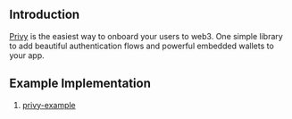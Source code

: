 ## Introduction

[Privy](https://docs.privy.io/) is the easiest way to onboard your users to web3. One simple library to add beautiful authentication flows and powerful embedded wallets to your app.


## Example Implementation

1. [privy-example](https://github.com/ayo-klaytn/privy-auth-example)